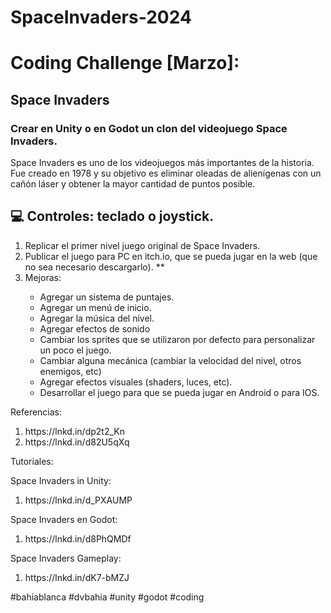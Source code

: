 # SpaceInvaders-2024 
<h1>Coding Challenge [Marzo]:</h1> <h2>Space Invaders</h2>
<h3>Crear en Unity o en Godot un clon del videojuego Space Invaders.</h3>

<p>Space Invaders es uno de los videojuegos más importantes de la historia. Fue creado en 1978 y su objetivo es eliminar oleadas de alienígenas con un cañón láser y obtener la mayor cantidad de puntos posible.</p>

<h2>💻 Controles: teclado o joystick.</h2>
<ol>
  <li>Replicar el primer nivel juego original de Space Invaders.</li>
  <li>Publicar el juego para PC en itch.io, que se pueda jugar en la web (que no sea necesario descargarlo). **</li>
  <li>Mejoras:</li>
  <ul>
    <li>Agregar un sistema de puntajes.</li>
    <li>Agregar un menú de inicio.</li>
    <li>Agregar la música del nivel.</li>
    <li>Agregar efectos de sonido</li>
    <li>Cambiar los sprites que se utilizaron por defecto para personalizar un poco el juego.</li>
    <li>Cambiar alguna mecánica (cambiar la velocidad del nivel, otros enemigos, etc)</li>
    <li>Agregar efectos visuales (shaders, luces, etc).</li>
    <li>Desarrollar el juego para que se pueda jugar en Android o para IOS.</li>
  </ul>
</ol>

<p>Referencias:</p>
<ol>
  <li>
    <a>https://lnkd.in/dp2t2_Kn</a>
  </li>
  <li>
    <a>https://lnkd.in/d82U5qXq</a>
  </li>
</ol>

<p>Tutoriales:</p>
<p>Space Invaders in Unity:</p>
<ol>
  <li>
    <a>https://lnkd.in/d_PXAUMP</a>
  </li>
</ol>

<p>Space Invaders en Godot:</p>
<ol>
  <li>
    <a>https://lnkd.in/d8PhQMDf</a>
  </li>
</ol>

<p>Space Invaders Gameplay:</p>
<ol>
  <li>
    <a>https://lnkd.in/dK7-bMZJ</a>
  </li>
</ol>

<p>#bahiablanca #dvbahia #unity #godot #coding</p>

